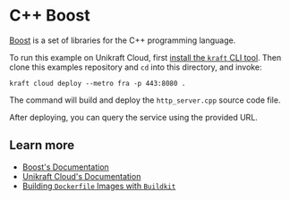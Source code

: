 # C++ Boost

[Boost](https://www.boost.org/doc/) is a set of libraries for the C++ programming language.

To run this example on Unikraft Cloud, first [install the `kraft` CLI tool](https://unikraft.org/docs/cli).
Then clone this examples repository and `cd` into this directory, and invoke:

```console
kraft cloud deploy --metro fra -p 443:8080 .
```

The command will build and deploy the `http_server.cpp` source code file.

After deploying, you can query the service using the provided URL.

## Learn more

- [Boost's Documentation](https://www.boost.org/doc/)
- [Unikraft Cloud's Documentation](https://unikraft.cloud/docs/)
- [Building `Dockerfile` Images with `Buildkit`](https://unikraft.org/guides/building-dockerfile-images-with-buildkit)

